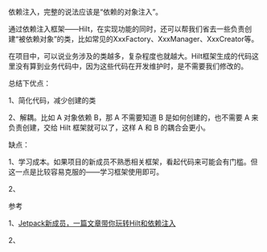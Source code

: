 依赖注入，完整的说法应该是“依赖的对象注入”。

通过依赖注入框架——Hilt，在实现功能的同时，还可以帮我们省去一些负责创建“被依赖对象”的类，比如常见的XxxFactory、XxxManager、XxxCreator等。

在项目中，可以说业务涉及的类越多，复杂程度也就越大。Hilt框架生成的代码这里没有算到业务代码中，因为这些代码在开发维护时，是不需要我们修改的。



总结下优点：

1、简化代码，减少创建的类

2、解耦。比如 A 对象依赖 B，那 A 不需要知道 B 是如何创建的，也不需要 A 来负责创建，交给 Hilt 框架就可以了，这样 A 和 B 的耦合会更小。







缺点：

1、学习成本。如果项目的新成员不熟悉相关框架，看起代码来可能会有门槛。但这一点是比较容易克服的——学习框架使用即可。

2、



参考

1、[Jetpack新成员，一篇文章带你玩转Hilt和依赖注入](https://juejin.cn/post/6902009428633698312?searchId=2024030716313548E84D7BF2ADD39694D0)

2、